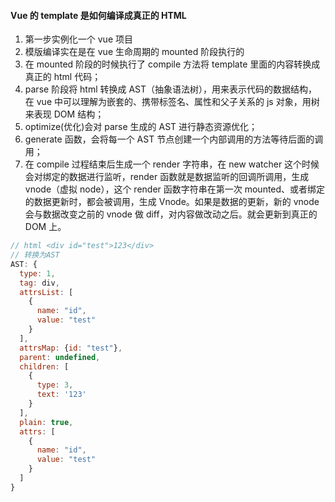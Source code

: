 #### Vue 的 template 是如何编译成真正的 HTML

1. 第一步实例化一个 vue 项目
2. 模版编译实在是在 vue 生命周期的 mounted 阶段执行的
3. 在 mounted 阶段的时候执行了 compile 方法将 template 里面的内容转换成真正的 html 代码；
4. parse 阶段将 html 转换成 AST（抽象语法树），用来表示代码的数据结构，在 vue 中可以理解为嵌套的、携带标签名、属性和父子关系的 js 对象，用树来表现 DOM 结构；
5. optimize(优化)会对 parse 生成的 AST 进行静态资源优化；
6. generate 函数，会将每一个 AST 节点创建一个内部调用的方法等待后面的调用；
7. 在 compile 过程结束后生成一个 render 字符串，在 new watcher 这个时候会对绑定的数据进行监听，render 函数就是数据监听的回调所调用，生成 vnode（虚拟 node），这个 render 函数字符串在第一次 mounted、或者绑定的数据更新时，都会被调用，生成 Vnode。如果是数据的更新，新的 vnode 会与数据改变之前的 vnode 做 diff，对内容做改动之后。就会更新到真正的 DOM 上。

```js
// html <div id="test">123</div>
// 转换为AST
AST: {
  type: 1,
  tag: div,
  attrsList: [
    {
      name: "id",
      value: "test"
    }
  ],
  attrsMap: {id: "test"},
  parent: undefined,
  children: [
    {
      type: 3,
      text: '123'
    }
  ],
  plain: true,
  attrs: [
    {
      name: "id",
      value: "test"
    }
  ]
}
```

